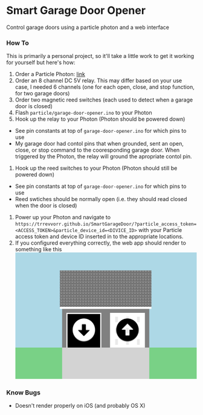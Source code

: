# Smart Garage Door Opener
Control garage doors using a particle photon and a web interface

### How To
This is primarily a personal project, so it'll take a little work to get it working for yourself but here's how:
1. Order a Particle Photon: [link](https://store.particle.io/products/photon)
1. Order an 8 channel DC 5V relay. This may differ based on your use case, I needed 6 channels (one for each open, close, and stop function, for two garage doors)
1. Order two magnetic reed switches (each used to detect when a garage door is closed)
1. Flash `particle/garage-door-opener.ino` to your Photon
1. Hook up the relay to your Photon (Photon should be powered down)
  - See pin constants at top of `garage-door-opener.ino` for which pins to use
  - My garage door had contol pins that when grounded, sent an open, close, or stop command to the cooresponding garage door. When triggered by the Photon, the relay will ground the apropriate contol pin.
1. Hook up the reed switches to your Photon (Photon should still be powered down)
  - See pin constants at top of `garage-door-opener.ino` for which pins to use
  - Reed swtiches should be normally open (i.e. they should read closed when the door is closed)
1. Power up your Photon and navigate to `https://trrevvorr.github.io/SmartGarageDoor/?particle_access_token=<ACCESS_TOKEN>&particle_device_id=<DIVICE_ID>` with your Particle access token and device ID inserted in to the appropriate locations.
1. If you configured everything correctly, the web app should render to something like this ![example web app view](https://github.com/trrevvorr/SmartGarageDoor/blob/master/Screenshot%202019-01-28%20at%209.01.11%20PM.png?raw=true)

### Know Bugs
- Doesn't render properly on iOS (and probably OS X)
